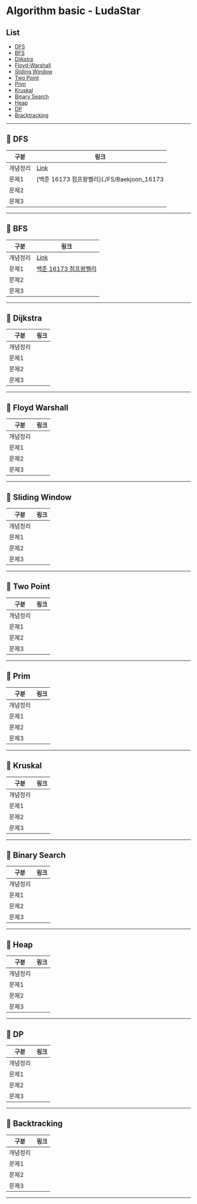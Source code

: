 # Algorithm basic - LudaStar

## List

- [DFS](#pushpin-dfs)
- [BFS](#pushpin-bfs)
- [Dijkstra](#pushpin-dijkstra)
- [Floyd-Warshall](#pushpin-floyd-warshall)
- [Sliding Window](#pushpin-sliding-window)
- [Two Point](#pushpin-tow-point)
- [Prim](#pushpin-prim)
- [Kruskal](#pushpin-kruskal)
- [Binary Search](#pushpin-binary-search)
- [Heap](#pushpin-heap)
- [DP](#pushpin-dp)
- [Bracktracking](#pushpin-backtracking)

---

## :pushpin: DFS

| 구분     | 링크 |
| -------- | ---- |
| 개념정리 | [Link](https://ludastar.tistory.com/51)|
| 문제1    | [백준 16173 점프왕쩰리](./FS/Baekjoon_16173   |
| 문제2    |      |
| 문제3    |      |

---

## :pushpin: BFS

| 구분     | 링크 |
| -------- | ---- |
| 개념정리 |[Link](https://ludastar.tistory.com/51)|
| 문제1    | [백준 16173 점프왕쩰리](./BFS/Baekjoon_16173)|
| 문제2    |      |
| 문제3    |      |

---

## :pushpin: Dijkstra

| 구분     | 링크 |
| -------- | ---- |
| 개념정리 |      |
| 문제1    |      |
| 문제2    |      |
| 문제3    |      |

---

## :pushpin: Floyd Warshall

| 구분     | 링크 |
| -------- | ---- |
| 개념정리 |      |
| 문제1    |      |
| 문제2    |      |
| 문제3    |      |

---

## :pushpin: Sliding Window

| 구분     | 링크 |
| -------- | ---- |
| 개념정리 |      |
| 문제1    |      |
| 문제2    |      |
| 문제3    |      |

---

## :pushpin: Two Point

| 구분     | 링크 |
| -------- | ---- |
| 개념정리 |      |
| 문제1    |      |
| 문제2    |      |
| 문제3    |      |

---

## :pushpin: Prim

| 구분     | 링크 |
| -------- | ---- |
| 개념정리 |      |
| 문제1    |      |
| 문제2    |      |
| 문제3    |      |

---

## :pushpin: Kruskal

| 구분     | 링크 |
| -------- | ---- |
| 개념정리 |      |
| 문제1    |      |
| 문제2    |      |
| 문제3    |      |

---

## :pushpin: Binary Search

| 구분     | 링크 |
| -------- | ---- |
| 개념정리 |      |
| 문제1    |      |
| 문제2    |      |
| 문제3    |      |

---

## :pushpin: Heap

| 구분     | 링크 |
| -------- | ---- |
| 개념정리 |      |
| 문제1    |      |
| 문제2    |      |
| 문제3    |      |

---

## :pushpin: DP

| 구분     | 링크 |
| -------- | ---- |
| 개념정리 |      |
| 문제1    |      |
| 문제2    |      |
| 문제3    |      |

---

## :pushpin: Backtracking

| 구분     | 링크 |
| -------- | ---- |
| 개념정리 |      |
| 문제1    |      |
| 문제2    |      |
| 문제3    |      |

---
